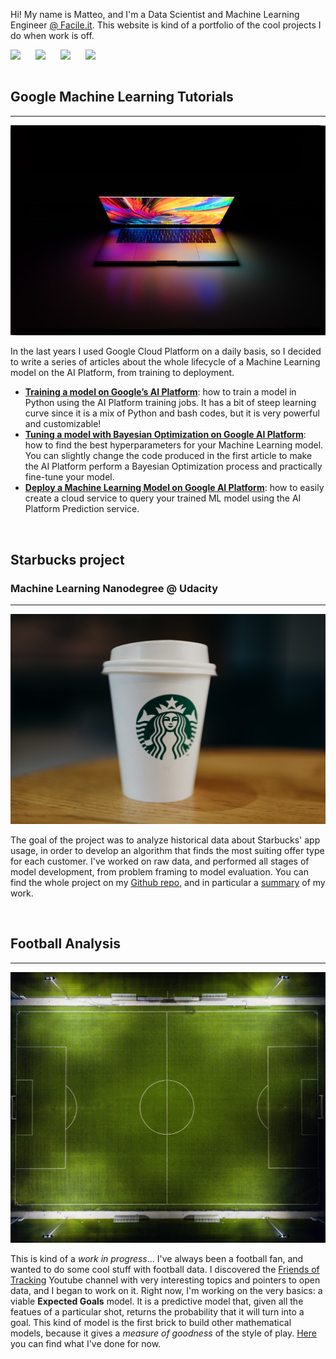 Hi! My name is Matteo, and I'm a Data Scientist and Machine Learning Engineer [@ Facile.it](https://www.facile.it/).
This website is kind of a portfolio of the cool projects I do when work is off.

[<img align="left" style="padding-right: 10px" width="30px" src="https://cdn.jsdelivr.net/npm/simple-icons@v3/icons/twitter.svg" />][twitter]
[<img align="left" style="padding-right: 10px" width="30px" src="https://cdn.jsdelivr.net/npm/simple-icons@v3/icons/linkedin.svg" />][linkedin]
[<img align="left" style="padding-right: 10px" width="30px" src="https://cdn.jsdelivr.net/npm/simple-icons@v3/icons/medium.svg" />][medium]
[<img align="left" style="padding-right: 10px" width="30px" src="https://cdn.jsdelivr.net/npm/simple-icons@v3/icons/stackoverflow.svg" />][stackoverflow]

<br>
<br>

## Google Machine Learning Tutorials

---

![Photo by Nikolay Tarashchenko on Unsplash](./images/home/google_articles.jpeg)


In the last years I used Google Cloud Platform on a daily basis, so I decided to 
write a series of articles about the whole lifecycle of a Machine Learning model 
on the AI Platform, from training to deployment.

- **[Training a model on Google’s AI Platform](https://towardsdatascience.com/training-a-model-on-google-ai-platform-84ceff87b5f3)**:
  how to train a model in Python using the AI Platform training jobs. It has a 
  bit of steep learning curve since it is a mix of Python and bash codes, but it 
  is very powerful and customizable!
- **[Tuning a model with Bayesian Optimization on Google AI Platform](https://towardsdatascience.com/tuning-a-model-with-bayesian-optimization-on-google-ai-platform-d9fe63b78576)**:
  how to find the best hyperparameters for your Machine Learning model. You can 
  slightly change the code produced in the first article to make the AI Platform 
  perform a Bayesian Optimization process and practically fine-tune your model.
- **[Deploy a Machine Learning Model on Google AI Platform](https://towardsdatascience.com/deploy-a-machine-learning-model-on-google-ai-platform-b77b6b35f742)**:
  how to easily create a cloud service to query your trained ML model using the 
  AI Platform Prediction service.

<br>

## Starbucks project
### Machine Learning Nanodegree @ Udacity

---

![Photo by Sorin Sîrbu on Unsplash](./images/home/starbucks.jpg)

The goal of the project was to analyze historical data about Starbucks' app 
usage, in order to develop an algorithm that finds the most suiting offer type 
for each customer.
I've worked on raw data, and performed all stages of model development, from 
problem framing to model evaluation.
You can find the whole project on my [Github repo](https://github.com/MatteoFelici/Capstone_Starkbucks_MLE), 
and in particular a [summary](https://github.com/MatteoFelici/Capstone_Starkbucks_MLE/blob/master/Capstone_project.pdf) 
of my work.

<br> 

## Football Analysis

---

![Photo by Bence Balla-Schottner on Unsplash](./images/home/football.jpg)

This is kind of a *work in progress*... I've always been a football fan, and 
wanted to do some cool stuff with football data. I discovered the 
[Friends of Tracking](https://www.youtube.com/channel/UCUBFJYcag8j2rm_9HkrrA7w) 
Youtube channel with very interesting topics and pointers to open data, and I 
began to work on it. Right now, I'm working on the very basics: a viable 
**Expected Goals** model. It is a predictive model that, given all the featues 
of a particular shot, returns the probability that it will turn into a goal. 
This kind of model is the first brick to build other mathematical models, 
because it gives a *measure of goodness* of the style of play. 
[Here](https://github.com/MatteoFelici/football/tree/xg/first-model/xg-model) 
you can find what I've done for now.   




[googlemltut]: https://towardsdatascience.com/tagged/google-ml-tutorials
[linkedin]: https://www.linkedin.com/in/matteofelici/?locale=en_US
[twitter]: https://twitter.com/matteofelici87
[medium]: https://towardsdatascience.com/@matteofelici87
[stackoverflow]: https://stackoverflow.com/users/5687196/matteo-felici?tab=profile
